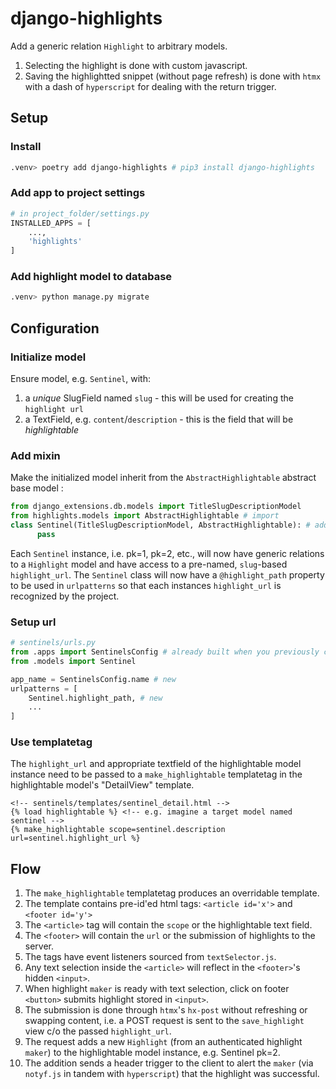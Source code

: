 # django-highlights

Add a generic relation `Highlight` to arbitrary models.

1. Selecting the highlight is done with custom javascript.
2. Saving the highlightted snippet (without page refresh) is done with `htmx` with a dash of `hyperscript` for dealing with the return trigger.

## Setup

### Install

```zsh
.venv> poetry add django-highlights # pip3 install django-highlights
```

### Add app to project settings

```python
# in project_folder/settings.py
INSTALLED_APPS = [
    ...,
    'highlights'
]
```

### Add highlight model to database

```zsh
.venv> python manage.py migrate
```

## Configuration

### Initialize model

Ensure model, e.g. `Sentinel`, with:

1. a _unique_ SlugField named `slug` - this will be used for creating the `highlight url`
2. a TextField, e.g. `content`/`description` - this is the field that will be _highlightable_

### Add mixin

Make the initialized model inherit from the `AbstractHighlightable` abstract base model :

```python
from django_extensions.db.models import TitleSlugDescriptionModel
from highlights.models import AbstractHighlightable # import
class Sentinel(TitleSlugDescriptionModel, AbstractHighlightable): # add
      pass
```

Each `Sentinel` instance, i.e. pk=1, pk=2, etc., will now have generic relations to a `Highlight` model and have access to a pre-named, `slug`-based `highlight_url`. The `Sentinel` class will now have a `@highlight_path` property to be used in `urlpatterns` so that each instances `highlight_url` is recognized by the project.

### Setup url

```python
# sentinels/urls.py
from .apps import SentinelsConfig # already built when you previously created `sentinels` via python manage.py startapp sentinels
from .models import Sentinel

app_name = SentinelsConfig.name # new
urlpatterns = [
    Sentinel.highlight_path, # new
    ...
]
```

### Use templatetag

The `highlight_url` and appropriate textfield of the highlightable model instance need to be passed to a `make_highlightable` templatetag in the highlightable model's "DetailView" template.

```jinja
<!-- sentinels/templates/sentinel_detail.html -->
{% load highlightable %} <!-- e.g. imagine a target model named sentinel -->
{% make_highlightable scope=sentinel.description url=sentinel.highlight_url %}
```

## Flow

1. The `make_highlightable` templatetag produces an overridable template.
2. The template contains pre-id'ed html tags: `<article id='x'>` and `<footer id='y'>`
3. The `<article>` tag will contain the `scope` or the highlightable text field.
4. The `<footer>` will contain the `url` or the submission of highlights to the server.
5. The tags have event listeners sourced from `textSelector.js`.
6. Any text selection inside the `<article>` will reflect in the `<footer>`'s hidden `<input>`.
7. When highlight `maker` is ready with text selection, click on footer `<button>` submits highlight stored in `<input>`.
8. The submission is done through `htmx`'s `hx-post` without refreshing or swapping content, i.e. a POST request is sent to the `save_highlight` view c/o the passed `highlight_url`.
9. The request adds a new `Highlight` (from an authenticated highlight `maker`) to the highlightable model instance, e.g. Sentinel pk=2.
10. The addition sends a header trigger to the client to alert the `maker` (via `notyf.js` in tandem with `hyperscript`) that the highlight was successful.
